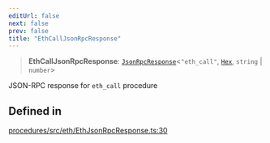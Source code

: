 ```yaml
---
editUrl: false
next: false
prev: false
title: "EthCallJsonRpcResponse"
---
```


> **EthCallJsonRpcResponse**: [`JsonRpcResponse`](/reference/tevm/jsonrpc/type-aliases/jsonrpcresponse/)\<`"eth_call"`, [`Hex`](/reference/tevm/utils/type-aliases/hex/), `string` \| `number`\>

JSON-RPC response for `eth_call` procedure

## Defined in

[procedures/src/eth/EthJsonRpcResponse.ts:30](https://github.com/evmts/tevm-monorepo/blob/main/packages/procedures/src/eth/EthJsonRpcResponse.ts#L30)
